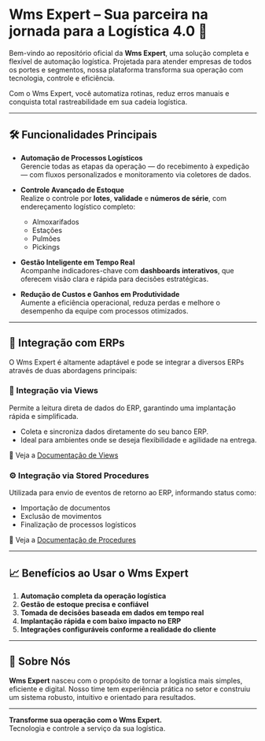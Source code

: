 # Wms Expert – Sua parceira na jornada para a Logística 4.0 🚀

Bem-vindo ao repositório oficial da **Wms Expert**, uma solução completa e flexível de automação logística. Projetada para atender empresas de todos os portes e segmentos, nossa plataforma transforma sua operação com tecnologia, controle e eficiência.

Com o Wms Expert, você automatiza rotinas, reduz erros manuais e conquista total rastreabilidade em sua cadeia logística.

---

## 🛠 Funcionalidades Principais

- **Automação de Processos Logísticos**  
  Gerencie todas as etapas da operação — do recebimento à expedição — com fluxos personalizados e monitoramento via coletores de dados.

- **Controle Avançado de Estoque**  
  Realize o controle por **lotes**, **validade** e **números de série**, com endereçamento logístico completo:
  - Almoxarifados  
  - Estações  
  - Pulmões  
  - Pickings  

- **Gestão Inteligente em Tempo Real**  
  Acompanhe indicadores-chave com **dashboards interativos**, que oferecem visão clara e rápida para decisões estratégicas.

- **Redução de Custos e Ganhos em Produtividade**  
  Aumente a eficiência operacional, reduza perdas e melhore o desempenho da equipe com processos otimizados.

---

## 🔄 Integração com ERPs

O Wms Expert é altamente adaptável e pode se integrar a diversos ERPs através de duas abordagens principais:

### 📄 Integração via Views

Permite a leitura direta de dados do ERP, garantindo uma implantação rápida e simplificada.

- Coleta e sincroniza dados diretamente do seu banco ERP.
- Ideal para ambientes onde se deseja flexibilidade e agilidade na entrega.

📘 Veja a [Documentação de Views](views.md)

### ⚙️ Integração via Stored Procedures

Utilizada para envio de eventos de retorno ao ERP, informando status como:
- Importação de documentos
- Exclusão de movimentos
- Finalização de processos logísticos

📘 Veja a [Documentação de Procedures](procedures.md)

---

## 📈 Benefícios ao Usar o Wms Expert

1. **Automação completa da operação logística**  
2. **Gestão de estoque precisa e confiável**  
3. **Tomada de decisões baseada em dados em tempo real**  
4. **Implantação rápida e com baixo impacto no ERP**  
5. **Integrações configuráveis conforme a realidade do cliente**

---

## 🤝 Sobre Nós

**Wms Expert** nasceu com o propósito de tornar a logística mais simples, eficiente e digital. Nosso time tem experiência prática no setor e construiu um sistema robusto, intuitivo e orientado para resultados.

---

**Transforme sua operação com o Wms Expert.**  
Tecnologia e controle a serviço da sua logística.
